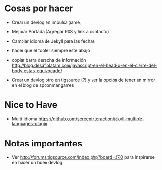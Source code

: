 # Cosas por hacer

* Crear un devlog en impulsa game, 

* Mejorar Portada (Agregar RSS y link a contacto)
* Cambiar idioma de Jekyll para las fechas
* hacer que el footer siempre esté abajo
* copiar barra derecha de información http://blog.desafiolatam.com/javascript-en-el-head-o-en-el-cierre-del-body-estas-equivocado/
* Crear un devlog otro en tigsource (?) y ver la opción de tener un mirror en el blog de spoonmangames

# Nice to Have

* Multi-idioma https://github.com/screeninteraction/jekyll-multiple-languages-plugin

# Notas importantes

* Ver http://forums.tigsource.com/index.php?board=27.0 para inspirarse en hacer un buen devlog.
